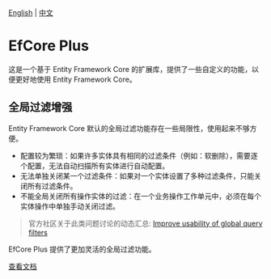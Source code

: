 [English](README.md) | [中文](README.zh-CN.md)

# EfCore Plus

这是一个基于 Entity Framework Core 的扩展库，提供了一些自定义的功能，以便更好地使用 Entity Framework Core。

## 全局过滤增强

Entity Framework Core 默认的全局过滤功能存在一些局限性，使用起来不够方便。

- 配置较为繁琐：如果许多实体具有相同的过滤条件（例如：软删除），需要逐个配置，无法自动扫描所有实体进行自动配置。
- 无法单独关闭某一个过滤条件：如果对一个实体设置了多种过滤条件，只能关闭所有过滤条件。
- 不能全局关闭所有操作实体的过滤：在一个业务操作工作单元中，必须在每个实体操作中单独手动关闭过滤。

> 官方社区关于此类问题讨论的动态汇总: [Improve usability of global query filters](https://github.com/dotnet/efcore/issues/21459)

EfCore Plus 提供了更加灵活的全局过滤功能。

[查看文档](docs/GlobalQueryFilters.zh-CN.md)
